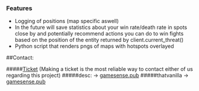 ### Features

- Logging of positions (map specific aswell)
- In the future will save statistics about your win rate/death rate in spots close by and potentially recommend actions you can do to win fights based on the position of the entity returned by client.current_threat()
- Python script that renders pngs of maps with hotspots overlayed

##Contact:

#####[Ticket](https://github.com/descisgay/route_logger/issues "Ticket") (Making a ticket is the most reliable way to contact either of us regarding this project)
#####desc: -> [gamesense.pub](https://gamesense.pub/forums/profile.php?id=8103 "desc")
#####thatvanilla -> [gamesense.pub](https://gamesense.pub/forums/profile.php?id=8412 "thatvanilla")

